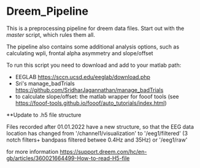 # Dreem_Pipeline

This is a preprocessing pipeline for dreem data files. Start out with the _master_ script, which rules them all.

The pipeline also contains some additional analysis options, such as calculating wpli, frontal alpha asymmetry and slope/offset

To run this script you need to download and add to your matlab path:
- EEGLAB https://sccn.ucsd.edu/eeglab/download.php 
- Sri's manage_badTrials https://github.com/SridharJagannathan/manage_badTrials
- to calculate slope/offset: the matlab wrapper for fooof tools (see https://fooof-tools.github.io/fooof/auto_tutorials/index.html)


**Update to .h5 file structure

Files recorded after 01.01.2022 have a new structure, so that the EEG data location has changed from
'/channel1/visualization'
to
'/eeg1/filtered' (3 notch filters+ bandpass filtered betwee 0.4Hz and 35Hz)
or 
'/eeg1/raw'

for more information https://support.dreem.com/hc/en-gb/articles/360021664499-How-to-read-H5-file
